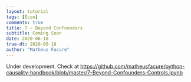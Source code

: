 ```yaml
---
layout: tutorial
tags: [Econ]
comments: true
title: 7 - Beyond Confounders
subtitle: Coming Soon
date: 2020-06-18
true-dt: 2020-06-18
author: "Matheus Facure"
---
```


Under development. Check at https://github.com/matheusfacure/python-causality-handbook/blob/master/7-Beyond-Confounders-Controls.ipynb

